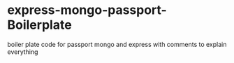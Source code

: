 # express-mongo-passport-Boilerplate
boiler plate code for passport mongo and express with comments to explain everything
